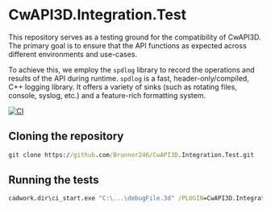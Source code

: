 # CwAPI3D.Integration.Test

This repository serves as a testing ground for the compatibility of CwAPI3D. The primary goal is to ensure that the API functions as expected across different environments and use-cases.

To achieve this, we employ the `spdlog` library to record the operations and results of the API during runtime. `spdlog` is a fast, header-only/compiled, C++ logging library. It offers a variety of sinks (such as rotating files, console, syslog, etc.) and a feature-rich formatting system.


[![CI](https://github.com/Brunner246/CwAPI3D.Integration.Test/actions/workflows/main.yml/badge.svg)](https://github.com/Brunner246/CwAPI3D.Integration.Test/actions/workflows/main.yml)

## Cloning the repository

```cmd
git clone https://github.com/Brunner246/CwAPI3D.Integration.Test.git
```

## Running the tests

```cmd
cadwork.dir\ci_start.exe "C:\...\debugFile.3d" /PLUGIN=CwAPI3D.Integration.Test
```

